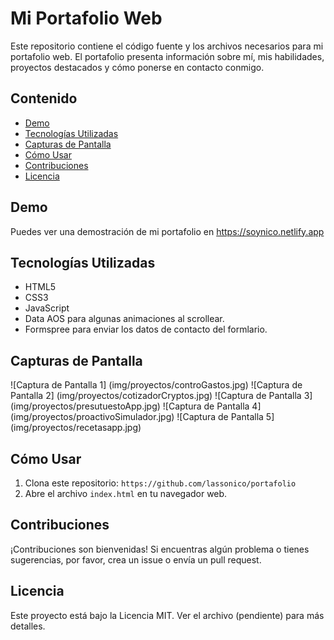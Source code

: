 # Mi Portafolio Web

Este repositorio contiene el código fuente y los archivos necesarios para mi portafolio web. El portafolio presenta información sobre mí, mis habilidades, proyectos destacados y cómo ponerse en contacto conmigo.

## Contenido

- [Demo](#demo)
- [Tecnologías Utilizadas](#tecnologías-utilizadas)
- [Capturas de Pantalla](#capturas-de-pantalla)
- [Cómo Usar](#cómo-usar)
- [Contribuciones](#contribuciones)
- [Licencia](#licencia)

## Demo

Puedes ver una demostración de mi portafolio en https://soynico.netlify.app

## Tecnologías Utilizadas

- HTML5
- CSS3
- JavaScript
- Data AOS para algunas animaciones al scrollear.
- Formspree para enviar los datos de contacto del formlario.

## Capturas de Pantalla

![Captura de Pantalla 1] (img/proyectos/controGastos.jpg)
![Captura de Pantalla 2] (img/proyectos/cotizadorCryptos.jpg)
![Captura de Pantalla 3] (img/proyectos/presutuestoApp.jpg)
![Captura de Pantalla 4] (img/proyectos/proactivoSimulador.jpg)
![Captura de Pantalla 5] (img/proyectos/recetasapp.jpg)


## Cómo Usar

1. Clona este repositorio: `https://github.com/lassonico/portafolio`
2. Abre el archivo `index.html` en tu navegador web.

## Contribuciones

¡Contribuciones son bienvenidas! Si encuentras algún problema o tienes sugerencias, por favor, crea un issue o envía un pull request.

## Licencia

Este proyecto está bajo la Licencia MIT. Ver el archivo (pendiente) para más detalles.
